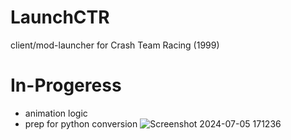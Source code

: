 # LaunchCTR
client/mod-launcher for Crash Team Racing (1999)

# In-Progeress
- animation logic
- prep for python conversion
![Screenshot 2024-07-05 171236](https://github.com/codyfonda/LaunchCTR/assets/121448706/b02fdcfb-34cb-4a57-a471-df677c9d2698)
